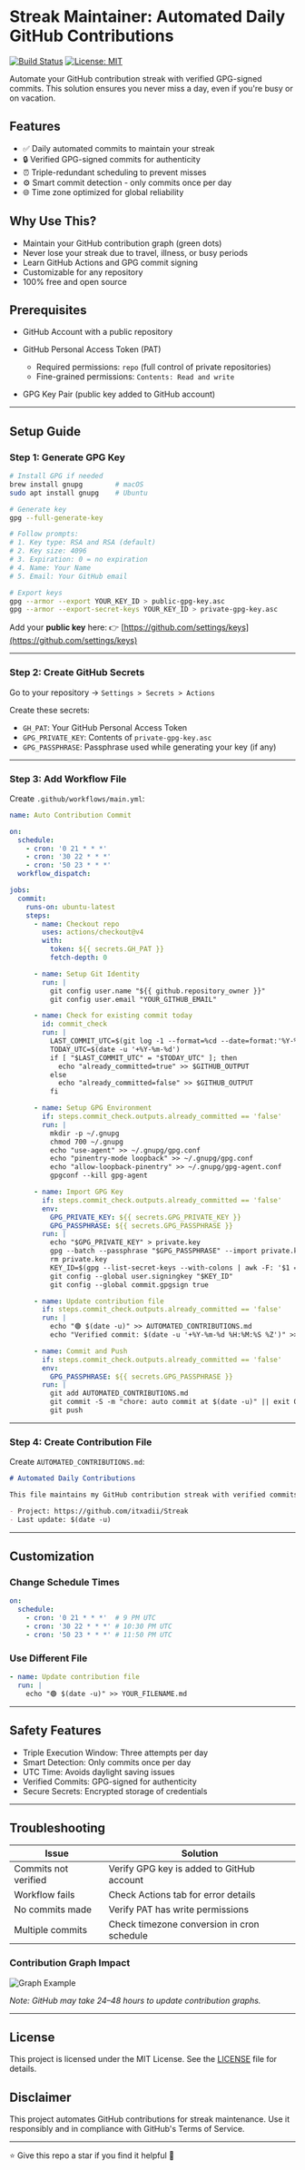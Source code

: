 # Streak Maintainer: Automated Daily GitHub Contributions

[![Build Status](https://img.shields.io/github/actions/workflow/status/itxadii/Streak/main.yml?label=Build\&style=flat-square)](https://github.com/itxadii/Streak/actions)
[![License: MIT](https://img.shields.io/badge/License-MIT-green.svg?style=flat-square)](https://opensource.org/licenses/MIT)

Automate your GitHub contribution streak with verified GPG-signed commits. This solution ensures you never miss a day, even if you're busy or on vacation.

## Features

* ✅ Daily automated commits to maintain your streak
* 🔒 Verified GPG-signed commits for authenticity
* ⏰ Triple-redundant scheduling to prevent misses
* ⚙️ Smart commit detection - only commits once per day
* 🌐 Time zone optimized for global reliability

## Why Use This?

* Maintain your GitHub contribution graph (green dots)
* Never lose your streak due to travel, illness, or busy periods
* Learn GitHub Actions and GPG commit signing
* Customizable for any repository
* 100% free and open source

## Prerequisites

* GitHub Account with a public repository
* GitHub Personal Access Token (PAT)

  * Required permissions: `repo` (full control of private repositories)
  * Fine-grained permissions: `Contents: Read and write`
* GPG Key Pair (public key added to GitHub account)

---

## Setup Guide

### Step 1: Generate GPG Key

```bash
# Install GPG if needed
brew install gnupg        # macOS
sudo apt install gnupg    # Ubuntu

# Generate key
gpg --full-generate-key

# Follow prompts:
# 1. Key type: RSA and RSA (default)
# 2. Key size: 4096
# 3. Expiration: 0 = no expiration
# 4. Name: Your Name
# 5. Email: Your GitHub email

# Export keys
gpg --armor --export YOUR_KEY_ID > public-gpg-key.asc
gpg --armor --export-secret-keys YOUR_KEY_ID > private-gpg-key.asc
```

Add your **public key** here:
👉 [https://github.com/settings/keys](https://github.com/settings/keys)

---

### Step 2: Create GitHub Secrets

Go to your repository → `Settings > Secrets > Actions`

Create these secrets:

* `GH_PAT`: Your GitHub Personal Access Token
* `GPG_PRIVATE_KEY`: Contents of `private-gpg-key.asc`
* `GPG_PASSPHRASE`: Passphrase used while generating your key (if any)

---

### Step 3: Add Workflow File

Create `.github/workflows/main.yml`:

```yaml
name: Auto Contribution Commit

on:
  schedule:
    - cron: '0 21 * * *'
    - cron: '30 22 * * *'
    - cron: '50 23 * * *'
  workflow_dispatch:

jobs:
  commit:
    runs-on: ubuntu-latest
    steps:
      - name: Checkout repo
        uses: actions/checkout@v4
        with:
          token: ${{ secrets.GH_PAT }}
          fetch-depth: 0

      - name: Setup Git Identity
        run: |
          git config user.name "${{ github.repository_owner }}"
          git config user.email "YOUR_GITHUB_EMAIL"

      - name: Check for existing commit today
        id: commit_check
        run: |
          LAST_COMMIT_UTC=$(git log -1 --format=%cd --date=format:'%Y-%m-%d')
          TODAY_UTC=$(date -u '+%Y-%m-%d')
          if [ "$LAST_COMMIT_UTC" = "$TODAY_UTC" ]; then
            echo "already_committed=true" >> $GITHUB_OUTPUT
          else
            echo "already_committed=false" >> $GITHUB_OUTPUT
          fi

      - name: Setup GPG Environment
        if: steps.commit_check.outputs.already_committed == 'false'
        run: |
          mkdir -p ~/.gnupg
          chmod 700 ~/.gnupg
          echo "use-agent" >> ~/.gnupg/gpg.conf
          echo "pinentry-mode loopback" >> ~/.gnupg/gpg.conf
          echo "allow-loopback-pinentry" >> ~/.gnupg/gpg-agent.conf
          gpgconf --kill gpg-agent

      - name: Import GPG Key
        if: steps.commit_check.outputs.already_committed == 'false'
        env:
          GPG_PRIVATE_KEY: ${{ secrets.GPG_PRIVATE_KEY }}
          GPG_PASSPHRASE: ${{ secrets.GPG_PASSPHRASE }}
        run: |
          echo "$GPG_PRIVATE_KEY" > private.key
          gpg --batch --passphrase "$GPG_PASSPHRASE" --import private.key
          rm private.key
          KEY_ID=$(gpg --list-secret-keys --with-colons | awk -F: '$1 == "sec" {print $5}' | head -n1)
          git config --global user.signingkey "$KEY_ID"
          git config --global commit.gpgsign true

      - name: Update contribution file
        if: steps.commit_check.outputs.already_committed == 'false'
        run: |
          echo "🟢 $(date -u)" >> AUTOMATED_CONTRIBUTIONS.md
          echo "Verified commit: $(date -u '+%Y-%m-%d %H:%M:%S %Z')" >> AUTOMATED_CONTRIBUTIONS.md

      - name: Commit and Push
        if: steps.commit_check.outputs.already_committed == 'false'
        env:
          GPG_PASSPHRASE: ${{ secrets.GPG_PASSPHRASE }}
        run: |
          git add AUTOMATED_CONTRIBUTIONS.md
          git commit -S -m "chore: auto commit at $(date -u)" || exit 0
          git push
```

---

### Step 4: Create Contribution File

Create `AUTOMATED_CONTRIBUTIONS.md`:

```markdown
# Automated Daily Contributions

This file maintains my GitHub contribution streak with verified commits.

- Project: https://github.com/itxadii/Streak
- Last update: $(date -u)
```

---

## Customization

### Change Schedule Times

```yaml
on:
  schedule:
    - cron: '0 21 * * *'  # 9 PM UTC
    - cron: '30 22 * * *' # 10:30 PM UTC
    - cron: '50 23 * * *' # 11:50 PM UTC
```

### Use Different File

```yaml
- name: Update contribution file
  run: |
    echo "🟢 $(date -u)" >> YOUR_FILENAME.md
```

---

## Safety Features

* Triple Execution Window: Three attempts per day
* Smart Detection: Only commits once per day
* UTC Time: Avoids daylight saving issues
* Verified Commits: GPG-signed for authenticity
* Secure Secrets: Encrypted storage of credentials

---

## Troubleshooting

| Issue                | Solution                                   |
| -------------------- | ------------------------------------------ |
| Commits not verified | Verify GPG key is added to GitHub account  |
| Workflow fails       | Check Actions tab for error details        |
| No commits made      | Verify PAT has write permissions           |
| Multiple commits     | Check timezone conversion in cron schedule |

### Contribution Graph Impact

![Graph Example](https://user-images.githubusercontent.com/51070104/174474720-3f2a1e0a-3b70-4c34-8d95-0e8d0d5d0c8a.png)

*Note: GitHub may take 24–48 hours to update contribution graphs.*

---

## License

This project is licensed under the MIT License. See the [LICENSE](LICENSE) file for details.

## Disclaimer

This project automates GitHub contributions for streak maintenance. Use it responsibly and in compliance with GitHub's Terms of Service.

---

⭐ Give this repo a star if you find it helpful 💖
